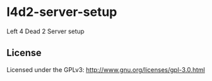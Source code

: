 # l4d2-server-setup
Left 4 Dead 2 Server setup

## License

Licensed under the GPLv3: http://www.gnu.org/licenses/gpl-3.0.html
